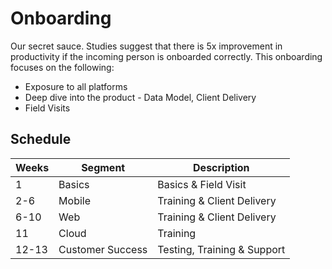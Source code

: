 # Onboarding
Our secret sauce. Studies suggest that there is 5x improvement in productivity if the incoming person is onboarded correctly. This onboarding focuses on the following:

* Exposure to all platforms
* Deep dive into the product - Data Model, Client Delivery
* Field Visits

## Schedule

| Weeks | Segment     | Description           |  
|-------|-------------|-----------------------|  
| 1     | Basics      | Basics & Field Visit                      |  
| 2-6   | Mobile      | Training & Client Delivery                     |  
| 6-10  | Web         | Training & Client Delivery                       |  
| 11    | Cloud      |  Training                     |  
| 12-13 | Customer Success | Testing, Training & Support                       |  